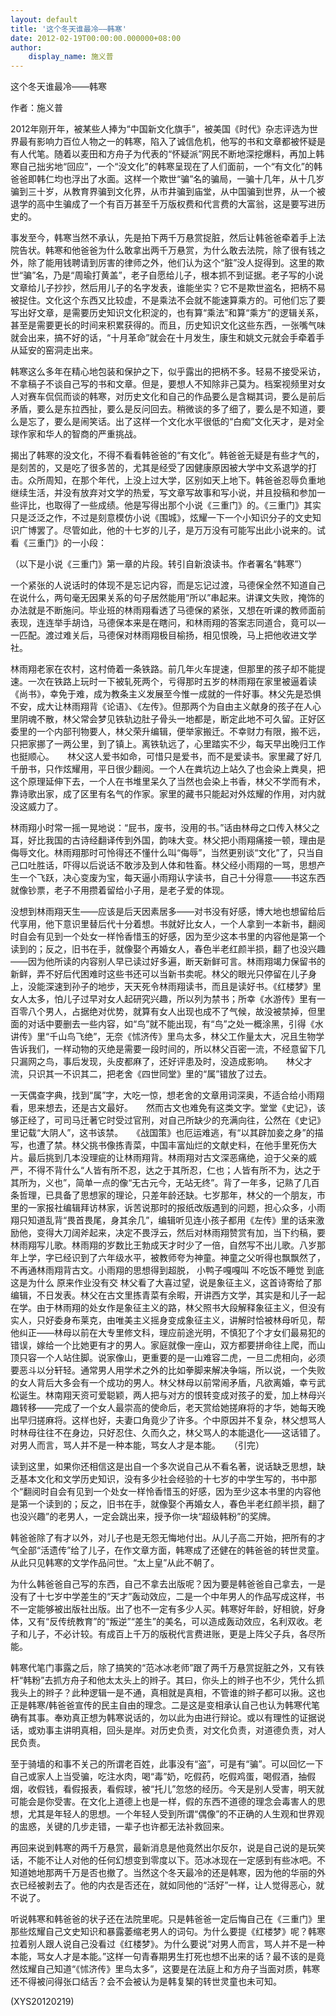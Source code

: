 ```yaml
---
layout: default
title: '这个冬天谁最冷——韩寒'
date: 2012-02-19T00:00:00.000000+08:00
author:
    display_name: 施义普
---
```


这个冬天谁最冷——韩寒

作者：施义普

2012年刚开年，被某些人捧为“中国新文化旗手”，被美国《时代》杂志评选为世界最有影响力百位人物之一的韩寒，陷入了诚信危机，他写的书和文章都被怀疑是有人代笔。随着以麦田和方舟子为代表的“怀疑派”网民不断地深挖爆料，再加上韩寒自己拙劣地“回应”，一个“没文化”的韩寒呈现在了人们面前，一个“有文化”的韩爸爸即韩仁均也浮出了水面。这样一个欺世“骗”名的骗局，一骗十几年，从十几岁骗到三十岁，从教育界骗到文化界，从市井骗到庙堂，从中国骗到世界，从一个被退学的高中生骗成了一个有百万甚至千万版权费和代言费的大富翁，这是要写进历史的。

事发至今，韩寒当然不承认，先是拍下两千万悬赏捉脏，然后让韩爸爸牵着手上法院告状。韩寒和他爸爸为什么敢拿出两千万悬赏，为什么敢去法院，除了很有钱之外，除了能用钱聘请到厉害的律师之外，他们认为这个“脏”没人捉得到。这里的欺世“骗”名，乃是“周瑜打黄盖”，老子自愿给儿子，根本抓不到证据。老子写的小说文章给儿子抄抄，然后用儿子的名字发表，谁能坐实？它不是欺世盗名，把柄不易被捉住。文化这个东西又比较虚，不是乘法不会就不能速算乘方的。可他们忘了要写出好文章，是需要历史知识文化积淀的，也有算“乘法”和算“乘方”的逻辑关系，甚至是需要更长的时间来积累获得的。而且，历史知识文化这些东西，一张嘴气味就会出来，搞不好的话，“十月革命”就会在十月发生，康生和姚文元就会手牵着手从延安的窑洞走出来。

韩寒这么多年在精心地包装和保护之下，似乎露出的把柄不多。轻易不接受采访，不拿稿子不谈自己写的书和文章。但是，要想人不知除非己莫为。档案视频里对女人对赛车侃侃而谈的韩寒，对历史文化和自己的作品要么是含糊其词，要么是前后矛盾，要么是东拉西扯，要么是反问回去。稍微谈的多了细了，要么是不知道，要么是忘了，要么是闹笑话。出了这样一个文化水平很低的“白痴”文化天才，是对全球作家和华人的智商的严重挑战。

揭出了韩寒的没文化，不得不看看韩爸爸的“有文化”。韩爸爸无疑是有些才气的，是刻苦的，又是吃了很多苦的，尤其是经受了因健康原因被大学中文系退学的打击。众所周知，在那个年代，上没上过大学，区别如天上地下。韩爸爸忍辱负重地继续生活，并没有放弃对文学的热爱，写文章写故事和写小说，并且投稿和参加一些评比，也取得了一些成绩。他是写得出那个小说《三重门》的。《三重门》其实只是泛泛之作，不过是刻意模仿小说《围城》，炫耀一下一个小知识分子的文史知识广博罢了。尽管如此，他的十七岁的儿子，是万万没有可能写出此小说来的。试看《三重门》的一小段：

（以下是小说《三重门》第一章的片段。转引自新浪读书。作者署名“韩寒”）

一个紧张的人说话时的体现不是忘记内容，而是忘记过渡，马德保全然不知道自己在说什么，两句毫无因果关系的句子居然能用“所以”串起来。讲课文失败，掩饰的办法就是不断施问。毕业班的林雨翔看透了马德保的紧张，又想在听课的教师面前表现，连连举手胡诌，马德保本来是在瞎问，和林雨翔的答案志同道合，竟可以—一匹配。渡过难关后，马德保对林雨翔极目榆扬，相见恨晚，马上把他收进文学社。

林雨翔老家在农村，这村倚着一条铁路。前几年火车提速，但那里的孩子却不能提速。一次在铁路上玩时一下被轧死两个，亏得那时五岁的林雨翔在家里被逼着读《尚书》，幸免于难，成为教条主义发展至今惟一成就的一件好事。林父先是恐惧不安，成大让林雨翔背《论语》、《左传》。但那两个为自由主义献身的孩子在人心里阴魂不散，林父常会梦见铁轨边肚子骨头一地都是，断定此地不可久留。正好区委里的一个内部刊物要人，林父荣升编辑，便举家搬迁。不幸财力有限，搬不远，只把家挪了一两公里，到了镇上。离铁轨远了，心里踏实不少，每天早出晚归工作也挺顺心。　　林父这人爱书如命，可惜只是爱书，而不是爱读书。家里藏了好几千册书，只作炫耀用，平日很少翻阅。一个人在粪坑边上站久了也会染上粪臭，把这个原理延伸下去，一个人在书堆里呆久了当然也会染上书香，林父不学而有术，靠诗歌出家，成了区里有名气的作家。家里的藏书只能起对外炫耀的作用，对内就没这威力了。

林雨翔小时常一摇一晃地说：“屁书，废书，没用的书。”话由林母之口传入林父之耳，好比我国的古诗经翻译传到外国，韵味大变。林父把小雨翔痛接一顿，理由是侮辱文化。林雨翔那时可怜得还不懂什么叫“侮辱”，当然更别谈“文化”了，只当自己口吐胜话，吓得以后说话不敢涉及到人体和牲畜。林父经小雨翔的一骂，思想产生一个飞跃，决心变废为宝，每天逼小雨翔认字读书，自己十分得意——书这东西就像钞票，老子不用攒着留给小子用，是老子爱的体现。

没想到林雨翔天生——应该是后天因素居多——对书没有好感，博大地也想留给后代享用，他下意识里替后代十分着想。书就好比女人，一个人拿到一本新书，翻阅时自会有见到一个处女一样怜香惜玉的好感，因为至少这本书里的内容他是第一个读到的；反之，旧书在手，就像娶个再婚女人，春色半老红颜半损，翻了也没兴趣——因为他所读的内容别人早已读过好多遍，断天新鲜可言。林雨翔竭力保留书的新鲜，弄不好后代困难时这些书还可以当新书卖呢。林父的眼光只停留在儿子身上，没能深速到孙子的地步，天天死令林雨翔读书，而且是读好书。《红楼梦》里女人太多，怕儿子过早对女人起研究兴趣，所以列为禁书；所幸《水游传》里有一百零八个男人，占据绝对优势，就算有女人出现也成不了气候，故没被禁掉，但里面的对话中要删去一些内容，如“鸟”就不能出现，有“鸟”之处一概涂黑，引得《水讲传》里“千山鸟飞绝”，无奈《怵济传》里鸟太多，林父工作量太大，况且生物学告诉我们，一样动物的灭绝是需要一段时间的，所以林父百密一流，不经意留下几只漏网之鸟，事后发现，头皮都麻了，还好评患及时，没造成影响。　　林父才流，只识其一不识其二，把老舍《四世同堂》里的“属”错放了过去。

一天偶查字典，找到“属”字，大吃一惊，想老舍的文章用词深奥，不适合给小雨翔看，思来想去，还是古文最好。　　然而古文也难免有这类文字。堂堂《史记》，该够正经了，可司马迁著它时受过官刑，对自己所缺少的充满向往，公然在《史记》里记载“大阴人”，这书该禁。　　《战国策》也厄运难逃，有“以其辟加妾之身”的描写，也遭了禁。林父挑书像拣青菜，中国丰富灿烂的文献史料，在他手里死伤大片。最后挑到几本没理疵的让林雨翔背。林雨翔对古文深恶痛绝，迫于父亲的威严，不得不背什么“人皆有所不忍，达之于其所忍，仁也；人皆有所不为，达之于其所为，义也”，简单一点的像“无古元今，无站无终”。背了一年多，记熟了几百条哲理，已具备了思想家的理论，只差年龄还缺。七岁那年，林父的一个朋友，市里的一家报社编辑拜访林家，诉苦说那时的报纸改版遇到的问题，担心众多，小雨翔只知道乱背“畏首畏尾，身其余几”，编辑听见连小孩子都用《左传》里的话来激励他，变得大刀阔斧起来，决定不畏浮云，然后对林雨翔赞赏有加，当下约稿，要林雨翔写儿歌。林雨翔的岁数比王勃成天才时少了一倍，自然写不出儿歌。八岁那年上学，字已经识到了六年级水平，被教师夸为神童。神童之父听得也飘飘然了，不再通林雨翔背古文。小雨翔的思想得到超脱， 小鸭子嘎嘎叫 不吃饭不睡觉 到底这是为什么 原来作业没有交 林父看了大喜过望，说是象征主义，这首诗寄给了那编辑，不日发表。林父在古文里拣青菜有余暇，开讲西方文学，其实是和儿子一起在学。由于林雨翔的处女作是象征主义的路，林父照书大段解释象征主义，但没有实人，只好委身布莱克，由唯美主义摇身变成象征主义，讲解时恰被林母听见，帮他纠正——林母以前在大专里修文科，理应前途光明，不慎犯了个才女们最易犯的错误，嫁给一个比她更有才的男人。家庭就像一座山，双方都要拼命往上爬，而山顶只容一个人站住脚。说家像山，更重要的是一山难容二虎，一旦二虎相向，必须要恶斗以分轩轻。通常男人用学术之外的比如拳脚来解决争端，所以说，一个失败的女人背后大多会有一个成功的男人。林父林母以前常闹矛盾，凡欲离婚，幸亏武松诞生。林南翔天资可爱聪颖，两人把与对方的恨转变成对孩子的爱，加上林母兴趣转移——完成了一个女人最崇高的使命后，老天赏给她搓麻将的才华，她每天晚出早归搓麻将。这样也好，夫妻口角竟少了许多。个中原因并不复杂，林父想骂人时林母往往不在身边，只好忍住、久而久之，林父骂人的本能退化——这话错了。对男人而言，骂人并不是一种本能，骂女人才是本能。　　（引完）

读到这里，如果你还相信这是出自一个多次说自己从不看名著，说话缺乏思想，缺乏基本文化和文学历史知识，没有多少社会经验的十七岁的中学生写的，书中那个“翻阅时自会有见到一个处女一样怜香惜玉的好感，因为至少这本书里的内容他是第一个读到的；反之，旧书在手，就像娶个再婚女人，春色半老红颜半损，翻了也没兴趣”的老男人，一定会跳出来，授予你一块“超级韩粉”的奖牌。

韩爸爸除了有才以外，对儿子也是无怨无悔地付出。从儿子高二开始，把所有的才气全部“活遗传”给了儿子，在作文章方面，韩寒成了还健在的韩爸爸的转世灵童。从此只见韩寒的文学作品问世。“太上皇”从此不朝了。

为什么韩爸爸自己写的东西，自己不拿去出版呢？因为要是韩爸爸自己拿去，一是没有了十七岁中学差生的“天才”轰动效应，二是一个中年男人的作品写成这样，书不一定能够被出版社出版。出了也不一定有多少人买。韩寒好年龄，好相貌，好身体，又有“反传统教育”的“叛逆”“差生”的美名，可以造成轰动效应，名利双收。老子和儿子，不必计较。有成百上千万的版税代言费进账，更是上阵父子兵，各尽所能。

韩寒代笔门事露之后，除了搞笑的“范冰冰老师”跟了两千万悬赏捉脏之外，又有铁杆“韩粉”去抓方舟子和他太太头上的辫子。其曰，你头上的辫子也不少，凭什么抓我头上的辫子？此种逻辑一是不通，真相就是真相，不管谁的辫子都可以揪。这也正是韩寒/韩爸爸宣传的民主自由的理念。二是这是变相承认自己也认为韩寒代笔确有其事。奉劝真正想为韩寒说话的，勿以此为由进行辩论。或以有理性的证据说话，或劝事主讲明真相，回头是岸。对历史负责，对文化负责，对道德负责，对人民负责。

至于骑墙的和事不关己的所谓老百姓，此事没有“盗”，可是有“骗”。可以回忆一下自己或家人上当受骗，吃注水肉，喝“毒”奶，吃假药，吃假鸡蛋，喝假酒，抽假烟，收假钱，看假报表，看假球，被“托儿”忽悠的经历。今天是别人受害，明天就可能会是你受害。在文化上道德上也是一样，假的东西不道德的理念会毒害人的思想，尤其是年轻人的思想。一个年轻人受到所谓“偶像”的不正确的人生观和世界观的盅惑，关键的几步走错，一辈子也许都无法补救回来。

再回来说到韩寒的两千万悬赏，最新消息是他竟然出尔反尔，说是自己说的是玩笑话，不能不让人对他的任何幻想变到零度以下。范冰冰现在一定感到有些冰吧。不知道她地那两千万是否也撤了。当然这个冬天最冷的还是韩寒，因为他的华丽的外衣已经被剥去了。他的内衣是否还在，就如同他的“活好”一样，让人觉得恶心，就不说了。

听说韩寒和韩爸爸的状子还在法院里呢。只是韩爸爸一定后悔自己在《三重门》里那些炫耀自己文史知识和暴露萎缩老男人的词句。为什么要提《红楼梦》呢？韩寒拉着别人跟人说自己没看过《红楼梦》。为什么要说“对男人而言，骂人并不是一种本能，骂女人才是本能。”这样一句青春期男生打死也想不出来的话？最不该的是竟然炫耀自己知道“《怵济传》里鸟太多”，这要是在法庭上和方舟子当面对质，韩寒还不得被问得张口结舌？会不会被认为是韩复榘的转世灵童也未可知。

(XYS20120219)

